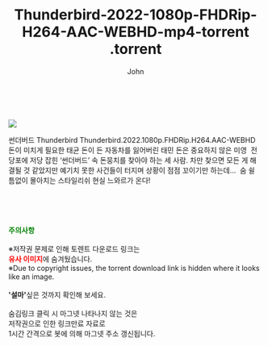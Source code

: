 ﻿---
layout: post
title:  "                   Thunderbird-2022-1080p-FHDRip-H264-AAC-WEBHD-mp4-torrent                .torrent"
author: John
categories: [ 넷플릭스 ]
tags: [  ]
image: https://torrentrj58.com/uploadfile/full/95016fa27ad1c25edca10aa09071fae5b684eba8.jpg 
description: "                   Thunderbird-2022-1080p-FHDRip-H264-AAC-WEBHD-mp4-torrent                 torrent 정보 공유"
toc: true
toc_sticky: true
---

<br>
<p><img src="https://torrentrj58.com/uploadfile/full/95016fa27ad1c25edca10aa09071fae5b684eba8.jpg"/></p>
 썬더버드 Thunderbird Thunderbird.2022.1080p.FHDRip.H264.AAC-WEBHD 돈이 미치게 필요한 태균 돈이 든 자동차를 잃어버린 태민 돈은 중요하지 않은 미영  전당포에 저당 잡힌 ‘썬더버드’ 속 돈뭉치를 찾아야 하는 세 사람. 차만 찾으면 모든 게 해결될 것 같았지만 예기치 못한 사건들이 터지며 상황이 점점 꼬이기만 하는데…  숨 쉴 틈없이 몰아치는 스타일리쉬 현실 느와르가 온다! 
    
<br><br><br>
<p data-ke-size="size16"><b><span style="color: green;">주의사항</span></b><br /><br />※저작권 문제로 인해 토렌트 다운로드 링크는<br /><b><span style="color: red;">유사 이미지</span></b>에 숨겨뒀습니다.<br />※Due to copyright issues, the torrent download link is hidden where it looks like an image.<br /><br /><b>'설마'</b>싶은 것까지 확인해 보세요.<br /><br />숨김링크 클릭 시 마그넷 나타나지 않는 것은<br />저작권으로 인한 링크만료 자료로<br />1시간 간격으로 봇에 의해 마그넷 주소 갱신됩니다.</p>
